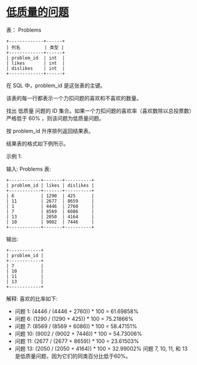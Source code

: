 #  [低质量的问题](https://leetcode.cn/problems/low-quality-problems)

表： Problems
```
+-------------+------+
| 列名         | 类型 |
+-------------+------+
| problem_id  | int  |
| likes       | int  |
| dislikes    | int  |
+-------------+------+
```
在 SQL 中，problem_id 是这张表的主键。

该表的每一行都表示一个力扣问题的喜欢和不喜欢的数量。
 

找出 低质量 问题的 ID 集合。如果一个力扣问题的喜欢率（喜欢数除以总投票数）严格低于 60% ，则该问题为低质量问题。

按 problem_id 升序排列返回结果表。

结果表的格式如下例所示。

 

示例 1:

输入: 
Problems 表:
```
+------------+-------+----------+
| problem_id | likes | dislikes |
+------------+-------+----------+
| 6          | 1290  | 425      |
| 11         | 2677  | 8659     |
| 1          | 4446  | 2760     |
| 7          | 8569  | 6086     |
| 13         | 2050  | 4164     |
| 10         | 9002  | 7446     |
+------------+-------+----------+
```
输出: 
```
+------------+
| problem_id |
+------------+
| 7          |
| 10         |
| 11         |
| 13         |
+------------+
```
解释: 喜欢的比率如下:
- 问题 1: (4446 / (4446 + 2760)) * 100 = 61.69858%
- 问题 6: (1290 / (1290 + 425)) * 100 = 75.21866%
- 问题 7: (8569 / (8569 + 6086)) * 100 = 58.47151%
- 问题 10: (9002 / (9002 + 7446)) * 100 = 54.73006%
- 问题 11: (2677 / (2677 + 8659)) * 100 = 23.61503%
- 问题 13: (2050 / (2050 + 4164)) * 100 = 32.99002%
问题 7, 10, 11, 和 13 是低质量问题，因为它们的同类百分比低于60%。